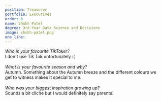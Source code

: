 ```yaml
---
position: Treasurer
portfolio: Executives
order: 6
name: Shubh Patel
degree: 3rd-Year Data Science and Decisions
image: shubh-patel.png
one_line:
---
```

*Who is your favourite TikToker?*
<br>
I don't use Tik Tok unfortunately :( 
<br><br>
*What is your favourite season and why?*
<br>
Autumn. Something about the Autumn breeze and the different colours we get to witness makes it special to me.
<br><br>
*Who was your biggest inspiration growing up?*
<br>
Sounds a bit cliche but I would definitely say parents.